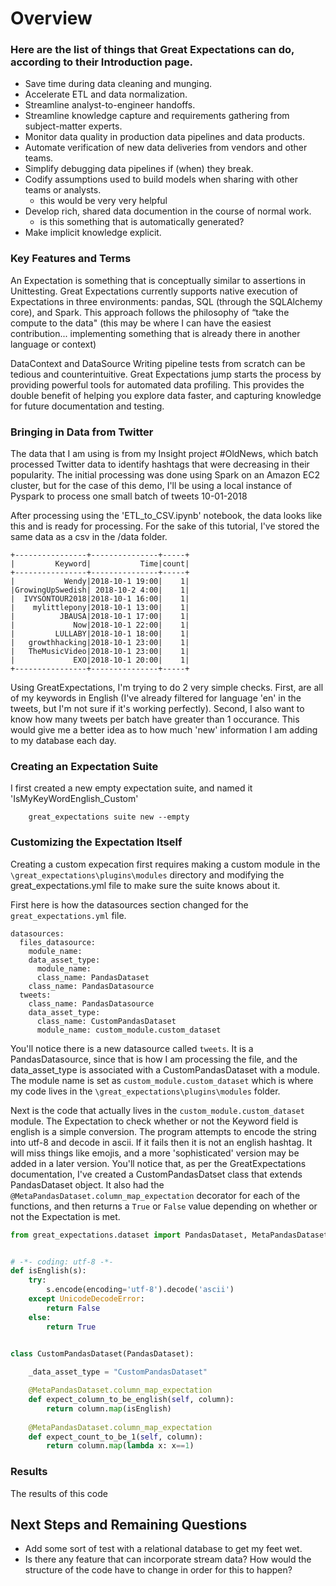 # Overview

### Here are the list of things that Great Expectations can do, according to their Introduction page.
* Save time during data cleaning and munging.
* Accelerate ETL and data normalization.
* Streamline analyst-to-engineer handoffs.
* Streamline knowledge capture and requirements gathering from subject-matter experts.
* Monitor data quality in production data pipelines and data products.
* Automate verification of new data deliveries from vendors and other teams.
* Simplify debugging data pipelines if (when) they break.
* Codify assumptions used to build models when sharing with other teams or analysts.
    - this would be very very helpful
* Develop rich, shared data documention in the course of normal work.
    - is this something that is automatically generated?
* Make implicit knowledge explicit.

### Key Features and Terms

An Expectation is something that is conceptually similar to assertions in Unittesting. Great Expectations currently supports native execution of Expectations in three environments: pandas, SQL (through the SQLAlchemy core), and Spark. This approach follows the philosophy of “take the compute to the data" (this may be where I can have the easiest contribution... implementing something that is already there in another language or context)

DataContext and DataSource
Writing pipeline tests from scratch can be tedious and counterintuitive. Great Expectations jump starts the process by providing powerful tools for automated data profiling. This provides the double benefit of helping you explore data faster, and capturing knowledge for future documentation and testing.

### Bringing in Data from Twitter
The data that I am using is from my Insight project #OldNews, which batch processed Twitter data to identify hashtags that were decreasing in their popularity.  The initial processing was done using Spark on an Amazon EC2 cluster, but for the case of this demo, I'll be using a local instance of Pyspark to process one small batch of tweets 10-01-2018

After processing using the 'ETL_to_CSV.ipynb' notebook, the data looks like this and is ready for processing. For the sake of this tutorial, I've stored the same data as a csv in the /data folder.
```SHELL
+----------------+---------------+-----+
|         Keyword|           Time|count|
+----------------+---------------+-----+
|           Wendy|2018-10-1 19:00|    1|
|GrowingUpSwedish| 2018-10-2 4:00|    1|
|  IVYSONTOUR2018|2018-10-1 16:00|    1|
|    mylittlepony|2018-10-1 13:00|    1|
|          JBAUSA|2018-10-1 17:00|    1|
|             Now|2018-10-1 22:00|    1|
|         LULLABY|2018-10-1 18:00|    1|
|   growthhacking|2018-10-1 23:00|    1|
|   TheMusicVideo|2018-10-1 23:00|    1|
|             EXO|2018-10-1 20:00|    1|
+----------------+---------------+-----+
```

Using GreatExpectations, I'm trying to do 2 very simple checks. First, are all of my keywords in English (I've already filtered for language 'en' in the tweets, but I'm not sure if it's working perfectly). Second, I also want to know how many tweets per batch have greater than 1 occurance. This would give me a better idea as to how much 'new' information I am adding to my database each day. 

### Creating an Expectation Suite
I first created a new empty expectation suite, and named it 'IsMyKeyWordEnglish_Custom'
```SHELL
    great_expectations suite new --empty
```
### Customizing the Expectation Itself 
Creating a custom expecation first requires making a custom module in the ```\great_expectations\plugins\modules``` directory and modifying the great_expectations.yml file to make sure the suite knows about it.

First here is how the datasources section changed for the ```great_expectations.yml``` file.

```YML
datasources:
  files_datasource:
    module_name:
    data_asset_type:
      module_name:
      class_name: PandasDataset
    class_name: PandasDatasource
  tweets:
    class_name: PandasDatasource
    data_asset_type:
      class_name: CustomPandasDataset
      module_name: custom_module.custom_dataset
```

You'll notice there is a new datasource called ```tweets```. It is a PandasDatasource, since that is how I am processing the file, and the data_asset_type is associated with a CustomPandasDataset with a module. The module name is set as ```custom_module.custom_dataset``` which is where my code lives in the ```\great_expectations\plugins\modules``` folder.

Next is the code that actually lives in the ```custom_module.custom_dataset``` module. The Expectation to check whether or not the Keyword field is english is a simple conversion. The program attempts to encode the string into utf-8 and decode in ascii. If it fails then it is not an english hashtag. It will miss things like emojis, and a more 'sophisticated' version may be added in a later version. You'll notice that, as per the GreatExpectations documentation, I've created a CustomPandasDatset class that extends PandasDataset object.  It also had the ```@MetaPandasDataset.column_map_expectation``` decorator for each of the functions, and then returns a ```True``` or ```False``` value depending on whether or not the Expectation is met. 

```PYTHON
from great_expectations.dataset import PandasDataset, MetaPandasDataset


# -*- coding: utf-8 -*-
def isEnglish(s):
    try:
        s.encode(encoding='utf-8').decode('ascii')
    except UnicodeDecodeError:
        return False
    else:
        return True
        

class CustomPandasDataset(PandasDataset):

    _data_asset_type = "CustomPandasDataset"

    @MetaPandasDataset.column_map_expectation
    def expect_column_to_be_english(self, column):
        return column.map(isEnglish)
        
    @MetaPandasDataset.column_map_expectation
    def expect_count_to_be_1(self, column):
        return column.map(lambda x: x==1)
```

### Results
The results of this code 


## Next Steps and Remaining Questions
* Add some sort of test with a relational database to get my feet wet. 
* Is there any feature that can incorporate stream data? How would the structure of the code have to change in order for this to happen?